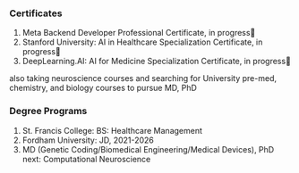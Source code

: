 
<h3> Certificates </h3>

1. Meta Backend Developer Professional Certificate, in progress📍
2. Stanford University: AI in Healthcare Specialization Certificate, in progress📍
3. DeepLearning.AI: AI for Medicine Specialization Certificate, in progress📍

also taking neuroscience courses and searching for University pre-med, chemistry, and biology courses to pursue MD, PhD

<h3> Degree Programs </h3>

1. St. Francis College: BS: Healthcare Management
2. Fordham University: JD, 2021-2026
3. MD (Genetic Coding/Biomedical Engineering/Medical Devices), PhD next: Computational Neuroscience

